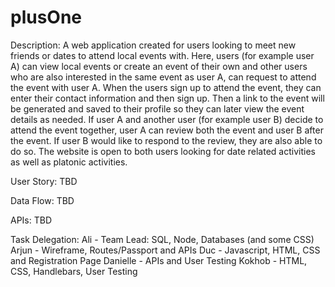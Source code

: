 # plusOne

Description: A web application created for users looking to meet new friends or dates to attend local events with. Here, users (for example user A) can view local events or create an event of their own and other users who are also interested in the same event as user A, can request to attend the event with user A. When the users sign up to attend the event, they can enter their contact information and then sign up. Then a link to the event will be generated and saved to their profile so they can later view the event details as needed. If user A and another user (for example user B) decide to attend the event together, user A can review both the event and user B after the event. If user B would like to respond to the review, they are also able to do so. The website is open to both users looking for date related activities as well as platonic activities. 

User Story: TBD

Data Flow: TBD

APIs: TBD

Task Delegation:
Ali - Team Lead: SQL, Node, Databases (and some CSS)
Arjun - Wireframe, Routes/Passport and APIs
Duc - Javascript, HTML, CSS and Registration Page
Danielle - APIs and User Testing
Kokhob - HTML, CSS, Handlebars, User Testing